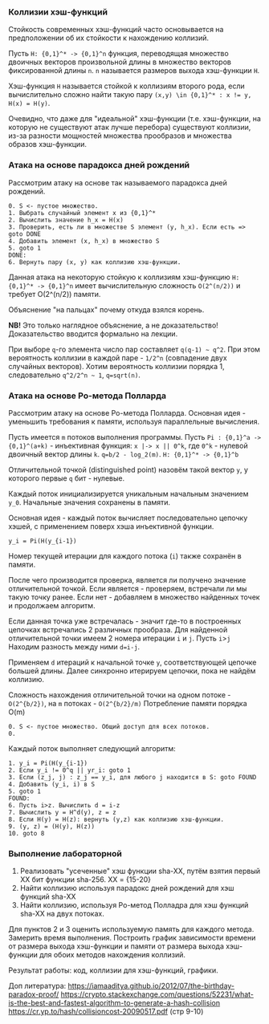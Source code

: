 ### Коллизии хэш-функций

Стойкость современных хэш-функций часто основывается на предположении об их стойкости к нахождению коллизий.

Пусть `H: {0,1}^* -> {0,1}^n` функция, переводящая множество двоичных векторов произвольной длины 
в множество векторов фиксированной длины `n`. `n` называется размеров выхода хэш-функции `H`.

Хэш-функция `H` называется стойкой к коллизиям второго рода, если вычислительно сложно найти такую пару `(x,y) \in {0,1}^* :
x != y, H(x) = H(y)`.

Очевидно, что даже для "идеальной" хэш-функции (т.е. хэш-функции, на которую не существуют атак лучше перебора)
существуют коллизии, из-за разности мощностей множества прообразов и множества образов хэш-функции.

### Атака на основе парадокса дней рождений

Рассмотрим атаку на основе так называемого парадокса дней рождений. 

```
0. S <- пустое множество.
1. Выбрать случайный элемент x из {0,1}^*
2. Вычислить значение h_x = H(x)
3. Проверить, есть ли в множестве S элемент (y, h_x). Если есть => goto DONE
4. Добавить элемент (x, h_x) в множество S
5. goto 1
DONE:
6. Вернуть пару (x, y) как коллизию хэш-функции.
```
 
Данная атака на некоторую стойкую к коллизиям хэш-функцию `H: {0,1}^* -> {0,1}^n` имеет вычислительную сложность `O(2^(n/2))` и 
требует O(2^(n/2)) памяти.

Объяснение "на пальцах" почему откуда взялся корень.

**NB!** Это только наглядное объяснение, а не доказательство! Доказательство вводится формально на лекции.

При выборе `q`-го элемента число пар составляет `q(q-1) ~ q^2`. При этом вероятность коллизии в каждой паре - `1/2^n` (совпадение двух случайных векторов). Хотим вероятность коллизии порядка 1, следовательно `q^2/2^n ~ 1`, `q=sqrt(n)`.

### Атака на основе Ро-метода Полларда

Рассмотрим атаку на основе Ро-метода Полларда.
Основная идея - уменьшить требования к памяти, используя параллельные вычисления.

Пусть имеется `m` потоков выполнения программы. Пусть `Pi : {0,1}^a -> {0,1}^(a+k)` - инъективная функция: `x |-> x || 0^k`, 
где `0^k` - нулевой двоичный вектор длины `k`. `q=b/2 - log_2(m)`. `H: {0,1}^* -> {0,1}^b`

Отличительной точкой (distinguished point) назовём такой вектор `y`, у которого первые `q` бит - нулевые.

Каждый поток инициализируется уникальным начальным значением `y_0`. Начальные значения сохранены в памяти.

Основная идея - каждый поток вычисляет последовательно цепочку хэшей, с применением поверх хэша инъективной функции.

`y_i = Pi(H(y_{i-1})`

Номер текущей итерации для каждого потока (`i`) также сохранён в памяти.

После чего производится проверка, является ли получено значение отличительной точкой. Если является - проверяем, встречали ли
мы такую точку ранее. Если нет - добавляем в множество найденных точек и продолжаем алгоритм.

Если данная точка уже встречалась - значит где-то в построенных цепочках встречались 2 различных прообраза.
Для найденной отличительной точки имеем 2 номера итерации `i` и `j`. Пусть `i`>`j` Находим разность между ними `d=i-j`.

Применяем `d` итераций к начальной точке `y`, соответствующей цепочке большей длины. Далее синхронно итерируем цепочки,
пока не найдём коллизию.

Сложность нахождения отличительной точки на одном потоке - `O(2^{b/2})`, на `m` потоках - `O(2^{b/2}/m)`
Потребление памяти порядка O(m)


```
0. S <- пустое множество. Общий доступ для всех потоков.
0.
```
Каждый поток выполняет следующий алгоритм:

```
1. y_i = Pi(H(y_{i-1})
2. Если y_i != 0^q || yr_i: goto 1
3. Если (z_j, j) : z_j == y_i, для любого j находится в S: goto FOUND
4. Добавить (y_i, i) в S
5. goto 1
FOUND: 
6. Пусть i>z. Вычислить d = i-z
7. Вычислить y = H^d(y), z = z
8. Если H(y) = H(z): вернуть (y,z) как коллизию хэш-функции.
9. (y, z) = (H(y), H(z))
10. goto 8
```

### Выполнение лабораторной
1. Реализовать "усеченные" хэш функции sha-XX, путём взятия первый XX бит функции sha-256. XX = {15-20}
2. Найти коллизию используя парадокс дней рождений для хэш функций sha-XX
3. Найти коллизию, используя Ро-метод Полладра для хэш функций sha-XX на двух потоках.

Для пунктов 2 и 3 оценить используемую память для каждого метода. Замерить время выполнения. Построить график зависимости
времени от размера выхода хэш-функции и памяти от размера выхода хэш-функции для обоих методов нахождения коллизий.

Результат работы: код, коллизии для хэш-функций, графики.

Доп литература:
https://iamaaditya.github.io/2012/07/the-birthday-paradox-proof/
https://crypto.stackexchange.com/questions/52231/what-is-the-best-and-fastest-algorithm-to-generate-a-hash-collision
https://cr.yp.to/hash/collisioncost-20090517.pdf (стр 9-10)
